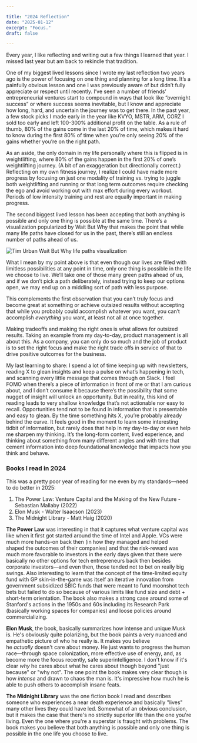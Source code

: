 ```yaml
---

title: "2024 Reflection"
date: "2025-01-12"
excerpt: "Focus."
draft: false

---
```


Every year, I like reflecting and writing out a few things I learned that year. I missed last year but am back to rekindle that tradition.

One of my biggest lived lessons since I wrote my last reflection two years ago is the power of focusing on one thing and planning for a long time. It’s a painfully obvious lesson and one I was previously aware of but didn’t fully appreciate or respect until recently. I’ve seen a number of friends’ entrepreneurial ventures start to compound in ways that look like “overnight success” or where success seems inevitable, but I know and appreciate how long, hard, and uncertain the journey was to get there. In the past year, a few stock picks I made early in the year like KVYO, MSTR, ARM, CORZ I sold too early and left 100-300% additional profit on the table. As a rule of thumb, 80% of the gains come in the last 20% of time, which makes it hard to know during the first 80% of time when you’re only seeing 20% of the gains whether you’re on the right path.

As an aside, the only domain in my life personally where this is flipped is in weightlifting, where 80% of the gains happen in the first 20% of one’s weightlifting journey. (A bit of an exaggeration but directionally correct.) Reflecting on my own fitness journey, I realize I could have made more progress by focusing on just one modality of training vs. trying to juggle both weightlifting and running or that long term outcomes require checking the ego and avoid working out with max effort during every workout. Periods of low intensity training and rest are equally important in making progress. 

The second biggest lived lesson has been accepting that both anything is possible and only one thing is possible at the same time. There’s a visualization popularized by Wait But Why that makes the point that while many life paths have closed for us in the past, there’s still an endless number of paths ahead of us.

![Tim Urban Wait But Why life paths visualization](/2024-reflection/life-paths.png)

What I mean by my point above is that even though our lives are filled with limitless possibilities at any point in time, only one thing is possible in the life we choose to live. We’ll take one of those many green paths ahead of us, and if we don’t pick a path deliberately, instead trying to keep our options open, we may end up on a middling sort of path with less purpose.

This complements the first observation that you can’t truly focus and become great at something or achieve outsized results without accepting that while you probably could accomplish whatever you want, you can’t accomplish *everything* you want, at least not all at once together.

Making tradeoffs and making the right ones is what allows for outsized results. Taking an example from my day-to-day, product management is all about this. As a company, you can only do so much and the job of product is to set the right focus and make the right trade offs in service of that to drive positive outcomes for the business.

My last learning to share: I spend a lot of time keeping up with newsletters, reading X to glean insights and keep a pulse on what’s happening in tech, and scanning every little message that comes through on Slack. I feel FOMO when there’s a piece of information in front of me or that I am curious about, and I don’t consume it because there’s the possibility that some nugget of insight will unlock an opportunity. But in reality, this kind of reading leads to very shallow knowledge that’s not actionable nor easy to recall. Opportunities tend not to be found in information that is presentable and easy to glean. By the time something hits X, you’re probably already behind the curve. It feels good in the moment to learn some interesting tidbit of information, but rarely does that help in my day-to-day or even help me sharpen my thinking. It’s the long-form content, lived experience, and thinking about something from many different angles and with time that cement information into deep foundational knowledge that impacts how you think and behave.

### Books I read in 2024

This was a pretty poor year of reading for me even by my standards—need to do better in 2025:

1. The Power Law: Venture Capital and the Making of the New Future - Sebastian Mallaby (2022)
2. Elon Musk - Walter Isaacson (2023)
3. The Midnight Library - Matt Haig (2020)

**The Power Law** was interesting in that it captures what venture capital was like when it first got started around the time of Intel and Apple. VCs were much more hands-on back then (in how they managed and helped shaped the outcomes of their companies) and that the risk-reward was much more favorable to investors in the early days given that there were basically no other options for tech entrepreneurs back then besides corporate investors—and even then, those tended not to bet on really big swings. Also interesting to learn that the concept of the time-limited equity fund with GP skin-in-the-game was itself an iterative innovation from government subsidized SBIC funds that were meant to fund moonshot tech bets but failed to do so because of various limits like fund size and debt + short-term orientation. The book also makes a strong case around some of Stanford's actions in the 1950s and 60s including its Research Park (basically working spaces for companies) and loose policies around commercializing.

**Elon Musk**, the book, basically summarizes how intense and unique Musk is. He's obviously quite polarizing, but the book paints a very nuanced and empathetic picture of who he really is. It makes you believe he *actually* doesn't care about money. He just wants to progress the human race—through space colonization, more effective use of energy, and, as become more the focus recently, safe superintelligence. I don't know if it's clear *why* he cares about what he cares about though beyond "just because" or "why not". The one point the book makes very clear though is how *intense* and drawn to chaos the man is. It's impressive how much he is able to push others to accomplish insane feats.

**The Midnight Library** was the one fiction book I read and describes someone who experiences a near death experience and basically "lives" many other lives they could have led. Somewhat of an obvious conclusion, but it makes the case that there's no strictly superior life than the one you're living. Even the one where you're a superstar is fraught with problems. The book makes you believe that both anything is possible and only one thing is possible in the one life you choose to live.